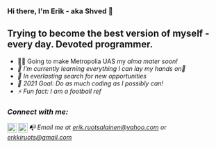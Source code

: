 ﻿### Hi there, I'm Erik - aka Shved 👋

## Trying to become the best version of myself - every day. Devoted programmer.

- 👨‍🎓 Going to make Metropolia UAS my <i>alma mater<i> soon!
- 🌱 I’m currently learning everything I can lay my hands on🤣
- 🔭 In everlasting search for new opportunities
- 🥅 2021 Goal: Do as much coding as I possibly can!
- ⚡ Fun fact: I am a football ref

### Connect with me:

[<img align="left" alt="Erik Ruotsalainen | LinkedIn" width="22px" src="https://cdn.jsdelivr.net/npm/simple-icons@v3/icons/linkedin.svg" />][linkedin]
[<img align="left" alt="erikruotsalainen | Instagram" width="22px" src="https://cdn.jsdelivr.net/npm/simple-icons@v3/icons/instagram.svg" />][instagram]
📭 Email me at erik.ruotsalainen@yahoo.com  or  erkkiruots@gmail.com


<br />
<br />


[instagram]: https://www.instagram.com/erikruotsalainen/
[linkedin]: https://www.linkedin.com/in/erik-ruotsalainen-67343a153/